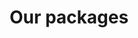 ---
title: "Our packages"
description: "Develop more available tools to facilitate ecosystem modelling"
draft: false
bg_image: "images/featue-bg.jpg"
---